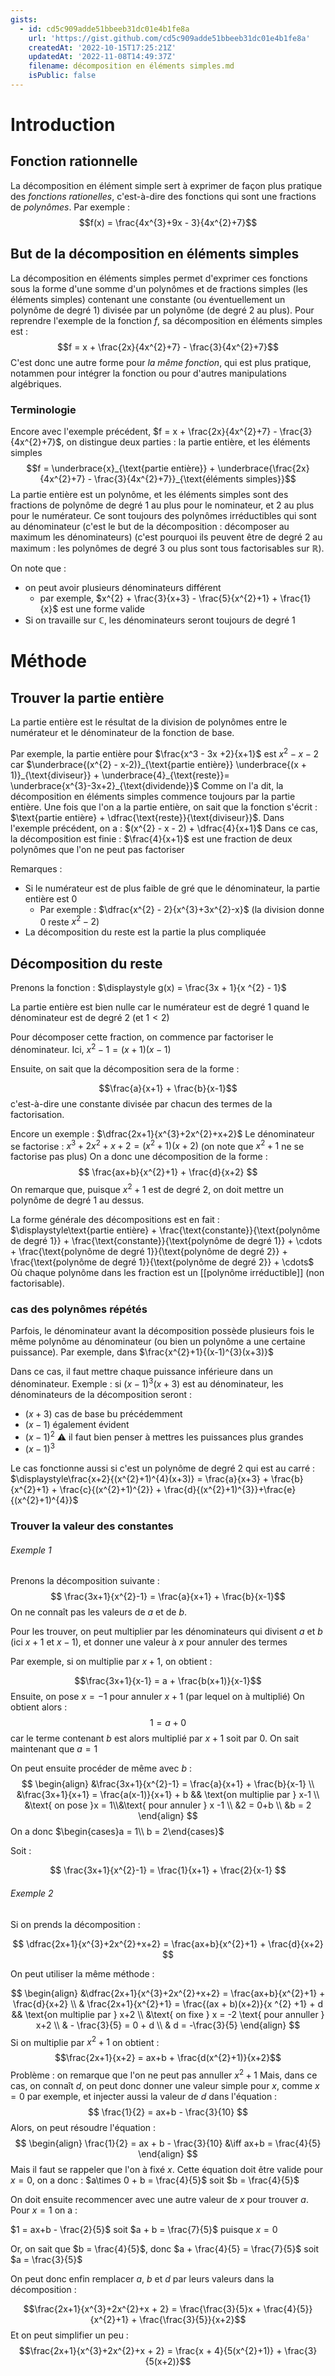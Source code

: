 ```yaml
---
gists:
  - id: cd5c909adde51bbeeb31dc01e4b1fe8a
    url: 'https://gist.github.com/cd5c909adde51bbeeb31dc01e4b1fe8a'
    createdAt: '2022-10-15T17:25:21Z'
    updatedAt: '2022-11-08T14:49:37Z'
    filename: décomposition en éléments simples.md
    isPublic: false
---
```

# Introduction 

## Fonction rationnelle
La décomposition en élément simple sert à exprimer de façon plus pratique des _fonctions rationelles_, c'est-à-dire des fonctions qui sont une fractions de _polynômes_. Par exemple :
$$f(x) = \frac{4x^{3}+9x - 3}{4x^{2}+7}$$

## But de la décomposition en éléments simples
La décomposition en éléments simples permet d'exprimer ces fonctions sous la forme d'une somme d'un polynômes et de fractions simples (les éléments simples) contenant une constante (ou éventuellement un polynôme de degré 1) divisée par un polynôme (de degré 2 au plus).
Pour reprendre l'exemple de la fonction $f$, sa décomposition en éléments simples est :
$$f = x + \frac{2x}{4x^{2}+7} - \frac{3}{4x^{2}+7}$$
C'est donc une autre forme pour _la même fonction_, qui est plus pratique, notammen pour intégrer la fonction ou pour d'autres manipulations algébriques.

### Terminologie
Encore avec l'exemple précédent,  $f = x + \frac{2x}{4x^{2}+7} - \frac{3}{4x^{2}+7}$, on distingue deux parties : la partie entière, et les éléments simples
$$f = \underbrace{x}_{\text{partie entière}} + \underbrace{\frac{2x}{4x^{2}+7} - \frac{3}{4x^{2}+7}}_{\text{éléments simples}}$$
La partie entière est un polynôme, et les éléments simples sont des fractions de polynôme de degré 1 au plus pour le nominateur, et 2 au plus pour le numérateur. Ce sont toujours des polynômes irréductibles qui sont au dénominateur (c'est le but de la décomposition : décomposer au maximum les dénominateurs) (c'est pourquoi ils peuvent être de degré 2 au maximum : les polynômes de degré 3 ou plus sont tous factorisables sur $\mathbb{R}$).

On note que :
 - on peut avoir plusieurs dénominateurs différent
     - par exemple, $x^{2} + \frac{3}{x+3} - \frac{5}{x^{2}+1} + \frac{1}{x}$ est une forme valide 
 - Si on travaille sur $\mathbb{C}$, les dénominateurs seront toujours de degré $1$

# Méthode

## Trouver la partie entière 
La partie entière est le résultat de la division de polynômes entre le numérateur et le dénominateur de la fonction de base.

Par exemple, la partie entière pour $\frac{x^3 - 3x +2}{x+1}$ est $x^{2} -x -2$ car $\underbrace{(x^{2} - x-2)}_{\text{partie entière}} \underbrace{(x + 1)}_{\text{diviseur}} + \underbrace{4}_{\text{reste}}= \underbrace{x^{3}-3x+2}_{\text{dividende}}$
Comme on l'a dit, la décomposition en éléments simples commence toujours par la partie entière.
Une fois que l'on a la partie entière, on sait que la fonction s'écrit : $\text{partie entière} + \dfrac{\text{reste}}{\text{diviseur}}$.
Dans l'exemple précédent, on a : $(x^{2} - x - 2) + \dfrac{4}{x+1}$
Dans ce cas, la décomposition est finie : $\frac{4}{x+1}$ est une fraction de deux polynômes que l'on ne peut pas factoriser

Remarques :
 - Si le numérateur est de plus faible de gré que le dénominateur, la partie entière est 0
     - Par exemple : $\dfrac{x^{2} - 2}{x^{3}+3x^{2}-x}$ (la division donne 0 reste $x^{2}-2$)
 - La décomposition du reste est la partie la plus compliquée

## Décomposition du reste
Prenons la fonction :
$\displaystyle g(x) = \frac{3x + 1}{x ^{2} - 1}$

La partie entière est bien nulle car le numérateur est de degré 1 quand le dénominateur est de degré 2 (et $1 < 2$)

Pour décomposer cette fraction, on commence par factoriser le dénominateur. Ici, $x^{2} - 1 = (x+1) (x-1)$

Ensuite, on sait que la décomposition sera de la forme :

$$\frac{a}{x+1} + \frac{b}{x-1}$$
c'est-à-dire une constante divisée par chacun des termes de la factorisation.

Encore un exemple : $\dfrac{2x+1}{x^{3}+2x^{2}+x+2}$
Le dénominateur se factorise :
$x^{3}+2x^{2}+x+2 = (x^{2}+1)(x+2)$ (on note que $x^{2}+1$ ne se factorise pas plus)
On a donc une décomposition de la forme :
$$ \frac{ax+b}{x^{2}+1} + \frac{d}{x+2} $$
On remarque que, puisque $x^{2} + 1$ est de degré 2, on doit mettre un polynôme de degré 1 au dessus.

La forme générale des décompositions est en fait :
$\displaystyle\text{partie entière} + \frac{\text{constante}}{\text{polynôme de degré 1}} +  \frac{\text{constante}}{\text{polynôme de degré 1}} + \cdots  + \frac{\text{polynôme de degré 1}}{\text{polynôme de degré 2}} + \frac{\text{polynôme de degré 1}}{\text{polynôme de degré 2}} + \cdots$
Où chaque polynôme dans les fraction est un [[polynôme irréductible]] (non factorisable).

### cas des polynômes répétés

Parfois, le dénominateur avant la décomposition possède plusieurs fois le même polynôme au dénominateur (ou bien un polynôme a une certaine puissance).
Par exemple, dans $\frac{x^{2}+1}{(x-1)^{3}(x+3)}$

Dans ce cas, il faut mettre chaque puissance inférieure dans un dénominateur.
Exemple : si $(x-1)^{3}(x+3)$ est au dénominateur, les dénominateurs de la décomposition seront : 
 - $(x+3)$ cas de base bu précédemment
 - $(x-1)$ également évident
 - $(x-1)^{2}$ ⚠️ il faut bien penser à mettres les puissances plus grandes
 - $(x-1)^{3}$ 

Le cas fonctionne aussi si c'est un polynôme de degré $2$ qui est au carré :
$\displaystyle\frac{x+2}{(x^{2}+1)^{4}(x+3)} = \frac{a}{x+3} + \frac{b}{x^{2}+1} + \frac{c}{(x^{2}+1)^{2}} + \frac{d}{(x^{2}+1)^{3}}+\frac{e}{(x^{2}+1)^{4}}$


### Trouver la valeur des constantes 

###### Exemple 1

Prenons la décomposition suivante :
$$ \frac{3x+1}{x^{2}-1} = \frac{a}{x+1} + \frac{b}{x-1}$$
On ne connaît pas les valeurs de $a$ et de $b$.

Pour les trouver, on peut multiplier par les dénominateurs qui divisent $a$ et $b$ (ici $x+1$ et $x-1$), et donner une valeur à $x$ pour annuler des termes

Par exemple, si on multiplie par $x+1$, on obtient :

$$\frac{3x+1}{x-1} = a + \frac{b(x+1)}{x-1}$$
Ensuite, on pose $x = -1$ pour annuler $x+1$ (par lequel on à multiplié)
On obtient alors :
$$1 = a + 0$$
car le terme contenant $b$ est alors multiplié par $x+1$ soit par $0$. On sait maintenant que $a = 1$

On peut ensuite procéder de même avec $b$ :
$$
\begin{align}
&\frac{3x+1}{x^{2}-1} = \frac{a}{x+1} + \frac{b}{x-1} \\
&\frac{3x+1}{x+1} = \frac{a(x-1)}{x+1} + b && \text{on multiplie par } x-1 \\
&\text{ on pose }x = 1\\&\text{ pour annuler } x -1 \\
&2 = 0+b \\
&b = 2
\end{align}
$$
On a donc $\begin{cases}a = 1\\ b = 2\end{cases}$

Soit :

$$
\frac{3x+1}{x^{2}-1} = \frac{1}{x+1} + \frac{2}{x-1}
$$

###### Exemple 2
Si on prends la décomposition :

$$
\dfrac{2x+1}{x^{3}+2x^{2}+x+2} =
\frac{ax+b}{x^{2}+1} + \frac{d}{x+2}
$$

On peut utiliser la même méthode : 

$$
\begin{align}
&\dfrac{2x+1}{x^{3}+2x^{2}+x+2} = \frac{ax+b}{x^{2}+1} + \frac{d}{x+2} \\
& \frac{2x+1}{x^{2}+1} = \frac{(ax + b)(x+2)}{x ^{2} +1} + d && \text{on multiplie par } x+2 \\
&\text{ on fixe } x = -2 \text{ pour annuller } x+2 \\
& - \frac{3}{5} = 0 + d \\
& d = -\frac{3}{5}
\end{align}
$$
Si on multiplie par $x^{2} + 1$ on obtient :
$$\frac{2x+1}{x+2} = ax+b + \frac{d(x^{2}+1)}{x+2}$$
Problème : on remarque que l'on ne peut pas annuller $x^{2}+1$
Mais, dans ce cas, on connaît $d$, on peut donc donner une valeur simple pour $x$, comme $x = 0$ par exemple, et injecter aussi la valeur de $d$ dans l'équation :
$$ \frac{1}{2} = ax+b - \frac{3}{10} $$
Alors, on peut résoudre l'équation :
$$
\begin{align}
\frac{1}{2} = ax + b - \frac{3}{10} &\iff ax+b = \frac{4}{5}
\end{align}
$$
Mais il faut se rappeler que l'on à fixé $x$. Cette équation doit être valide pour $x = 0$, on a donc :
$a\times 0 + b = \frac{4}{5}$ soit $b = \frac{4}{5}$

On doit ensuite recommencer avec une autre valeur de $x$ pour trouver $a$.
Pour $x = 1$ on a :

$1 = ax+b - \frac{2}{5}$ soit $a + b = \frac{7}{5}$ puisque $x = 0$

Or, on sait que $b = \frac{4}{5}$, donc $a + \frac{4}{5} = \frac{7}{5}$ soit $a = \frac{3}{5}$

On peut donc enfin remplacer $a$, $b$ et $d$ par leurs valeurs dans la décomposition :

$$\frac{2x+1}{x^{3}+2x^{2}+x + 2} = \frac{\frac{3}{5}x + \frac{4}{5}}{x^{2}+1} + \frac{\frac{3}{5}}{x+2}$$
Et on peut simplifier un peu :
$$\frac{2x+1}{x^{3}+2x^{2}+x + 2} = \frac{x + 4}{5(x^{2}+1)} + \frac{3}{5(x+2)}$$



